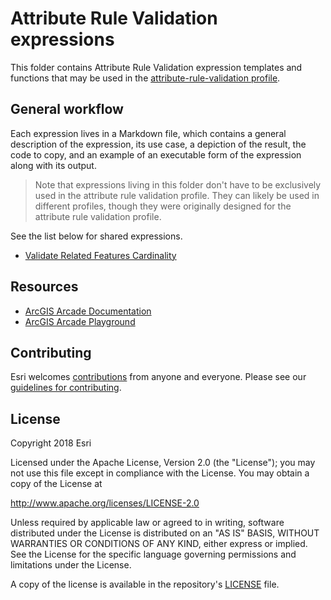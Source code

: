 # Attribute Rule Validation expressions

This folder contains Attribute Rule Validation expression templates and functions that may be used in the [attribute-rule-validation profile](https://developers.arcgis.com/arcade/guide/profiles/#attribute-rule-validation).

## General workflow

Each expression lives in a Markdown file, which contains a general description of the expression, its use case, a depiction of the result, the code to copy, and an example of an executable form of the expression along with its output. 

> Note that expressions living in this folder don't have to be exclusively used in the attribute rule validation profile. They can likely be used in different profiles, though they were originally designed for the attribute rule validation profile.

See the list below for shared expressions.

- [Validate Related Features Cardinality](./validate_related_cardinality.md)


## Resources

* [ArcGIS Arcade Documentation](https://developers.arcgis.com/arcade/)
* [ArcGIS Arcade Playground](https://developers.arcgis.com/arcade/playground/)

## Contributing

Esri welcomes [contributions](CONTRIBUTING.md) from anyone and everyone. Please see our [guidelines for contributing](https://github.com/esri/contributing).

## License

Copyright 2018 Esri

Licensed under the Apache License, Version 2.0 (the "License");
you may not use this file except in compliance with the License.
You may obtain a copy of the License at

   http://www.apache.org/licenses/LICENSE-2.0

Unless required by applicable law or agreed to in writing, software
distributed under the License is distributed on an "AS IS" BASIS,
WITHOUT WARRANTIES OR CONDITIONS OF ANY KIND, either express or implied.
See the License for the specific language governing permissions and
limitations under the License.

A copy of the license is available in the repository's [LICENSE](LICENSE) file.
